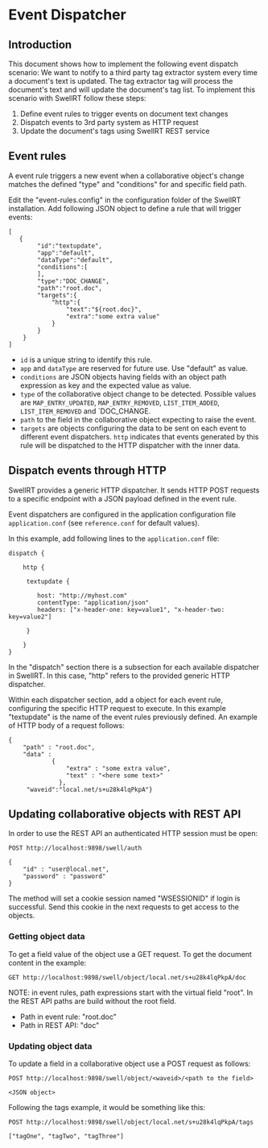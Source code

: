# Event Dispatcher

## Introduction

This document shows how to implement the following event dispatch scenario:
We want to notify to a third party tag extractor system every time a document's text is updated.
The tag extractor tag will process the document's text and will update the document's tag list.
To implement this scenario with SwellRT follow these steps:

1) Define event rules to trigger events on document text changes
2) Dispatch events to 3rd party system as HTTP request
3) Update the document's tags using SwellRT REST service 

## Event rules

A event rule triggers a new event when a collaborative object's change matches the defined "type" and "conditions" for and specific field path.

Edit the "event-rules.config" in the configuration folder of the SwellRT installation. 
Add following JSON object to define a rule that will trigger events:

```
[
   {
        "id":"textupdate",
        "app":"default",
        "dataType":"default",
        "conditions":[
        ],
        "type":"DOC_CHANGE",
        "path":"root.doc",
        "targets":{
            "http":{
                "text":"${root.doc}",
                "extra":"some extra value"
            }
        }
    }
]
``` 

- `id` is a unique string to identify this rule.
- `app` and `dataType` are reserved for future use. Use "default" as value.
- `conditions` are JSON objects having fields with an object path expression as key and the expected value as value. 
- `type` of the collaborative object change to be detected. Possible values are `MAP_ENTRY_UPDATED`, `MAP_ENTRY_REMOVED`, `LIST_ITEM_ADDED`, `LIST_ITEM_REMOVED` and `DOC_CHANGE.
- `path` to the field in the collaborative object expecting to raise the event.
- `targets` are objects configuring the data to be sent on each event to different event dispatchers. `http` indicates that events generated by this rule will be dispatched to the HTTP dispatcher with the inner data.

## Dispatch events through HTTP

SwellRT provides a generic HTTP dispatcher. It sends HTTP POST requests to a specific endpoint with a JSON payload defined in the event rule.

Event dispatchers are configured in the application configuration file `application.conf` (see `reference.conf` for default values).

In this example, add following lines to the `application.conf` file:

```
dispatch {

	http { 
	
	 textupdate {
	
		host: "http://myhost.com"
		contentType: "application/json"
		headers: ["x-header-one: key=value1", "x-header-two: key=value2"]		
	 
	 }
	 
	}
}
```

In the "dispatch" section there is a subsection for each available dispatcher in SwellRT. In this case, "http" refers to the provided generic HTTP dispatcher.

Within each dispatcher section, add a object for each event rule, configuring the specific HTTP request to execute.
In this example "textupdate" is the name of the event rules previously defined. An example of HTTP body of a request follows:

```
{ 
	"path" : "root.doc", 
	"data" : 
			{ 
				"extra" : "some extra value",
				"text" : "<here some text>"
			  },			  
	 "waveid":"local.net/s+u28k4lqPkpA"}
```
 
## Updating collaborative objects with REST API

In order to use the REST API an authenticated HTTP session must be open:

```
POST http://localhost:9898/swell/auth

{
	"id" : "user@local.net",
	"password" : "password"
}
```
The method will set a cookie session named "WSESSIONID" if login is successful. 
Send this cookie in the next requests to get access to the objects.

### Getting object data

To get a field value of the object use a GET request. To get the document content in the example:

```
GET http://localhost:9898/swell/object/local.net/s+u28k4lqPkpA/doc
```

NOTE: in event rules, path expressions start with the virtual field "root". In the REST API paths are build without the root field.

- Path in event rule: "root.doc"
- Path in REST API: "doc"

### Updating object data

To update a field in a collaborative object use a POST request as follows: 

```
POST http://localhost:9898/swell/object/<waveid>/<path to the field>

<JSON object>
```

Following the tags example, it would be something like this:

```
POST http://localhost:9898/swell/object/local.net/s+u28k4lqPkpA/tags

["tagOne", "tagTwo", "tagThree"]
```

